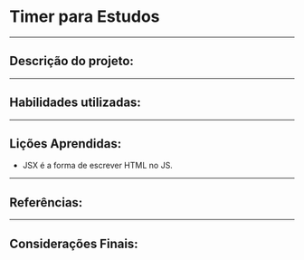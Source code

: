 # Timer para Estudos
---
## Descrição do projeto:
---
## Habilidades utilizadas:
---
## Lições Aprendidas:

- JSX é a forma de escrever HTML no JS.

---
## Referências:
---
## Considerações Finais: